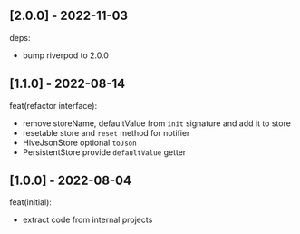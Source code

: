 ## [2.0.0] - 2022-11-03

deps:
- bump riverpod to 2.0.0

## [1.1.0] - 2022-08-14

feat(refactor interface):
- remove storeName, defaultValue from `init` signature and add it to store
- resetable store and `reset` method for notifier
- HiveJsonStore optional `toJson`
- PersistentStore provide `defaultValue` getter

## [1.0.0] - 2022-08-04

feat(initial):
- extract code from internal projects
